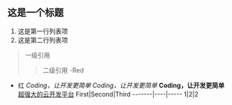 ## 这是一个标题
1. 这是第一行列表项
2. 这是第二行列表项
> 一级引用
>> 二级引用
-Red
- 红
*Coding，让开发更简单*
_Coding，让开发更简单_
**Coding，让开发更简单**
[超强大的云开发平台](http://coding.net)
First|Second|Third
-------|----|-----
1|2|2
